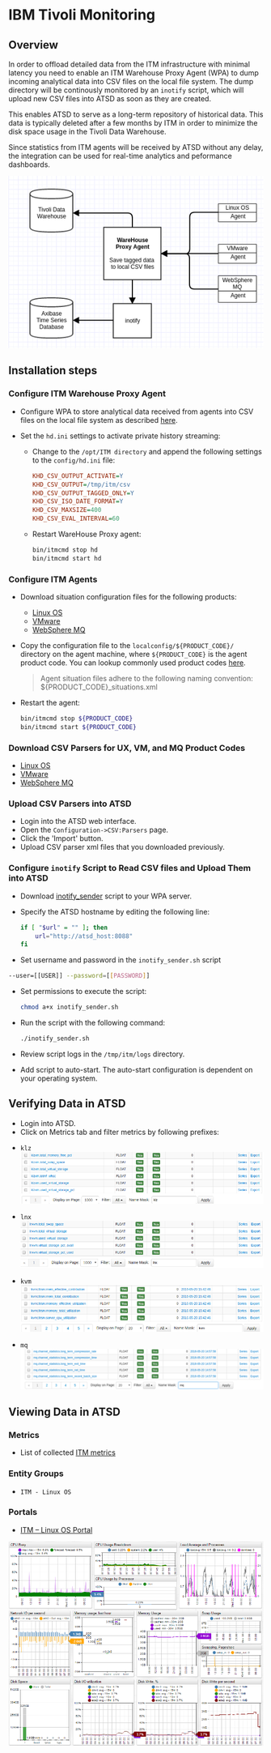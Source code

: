 # IBM Tivoli Monitoring

## Overview

In order to offload detailed data from the ITM infrastructure with minimal latency you need to enable an ITM Warehouse Proxy Agent (WPA) to dump incoming analytical data into CSV files on the local file system. The dump directory will be continously monitored by an `inotify` script, which will upload new CSV files into ATSD as soon as they are created.

This enables ATSD to serve as a long-term repository of historical data. This data is typically deleted after a few months by ITM in order to minimize the disk space usage in the Tivoli Data Warehouse.

Since statistics from ITM agents will be received by ATSD without any delay, the integration can be used for real-time analytics and peformance dashboards.

![](images/itm_diag.png "Warehouse Proxy Agent diagram")

## Installation steps

### Configure ITM Warehouse Proxy Agent

* Configure WPA to store analytical data received from agents into CSV files on the local file system as described [here](http://www-01.ibm.com/support/knowledgecenter/SSATHD_7.7.0/com.ibm.itm.doc_6.3fp2/adminuse/history_analytics_scenarios.htm "WPA").

* Set the `hd.ini` settings to activate private history streaming:

    * Change to the `/opt/ITM directory` and append the following settings to the `config/hd.ini` file:

        ```ini
        KHD_CSV_OUTPUT_ACTIVATE=Y
        KHD_CSV_OUTPUT=/tmp/itm/csv
        KHD_CSV_OUTPUT_TAGGED_ONLY=Y
        KHD_CSV_ISO_DATE_FORMAT=Y
        KHD_CSV_MAXSIZE=400
        KHD_CSV_EVAL_INTERVAL=60
        ```
    * Restart WareHouse Proxy agent:

        ```sh
        bin/itmcmd stop hd
        bin/itmcmd start hd
        ```

### Configure ITM Agents

* Download situation configuration files for the following products:

    - [Linux OS](csv-configs/agents/lz_situations.xml)
    - [VMware](csv-configs/agents/vm_situations.xml)
    - [WebSphere MQ](csv-configs/agents/mq_situations.xml)

* Copy the configuration file to the `localconfig/${PRODUCT_CODE}/` directory on the agent machine, where `${PRODUCT_CODE}` is the agent product code. You can lookup commonly used product codes [here](http://www-01.ibm.com/support/docview.wss?uid=swg21265222).

    > Agent situation files adhere to the following naming convention: ${PRODUCT_CODE}_situations.xml

* Restart the agent:
    
    ```sh
    bin/itmcmd stop ${PRODUCT_CODE}
    bin/itmcmd start ${PRODUCT_CODE}
    ```

### Download CSV Parsers for UX, VM, and MQ Product Codes

   - [Linux OS](csv-configs/atsd/klz-csv-configs.xml)
   - [VMware](csv-configs/atsd/kvm-csv-configs.xml)
   - [WebSphere MQ](csv-configs/atsd/mq-csv-configs.xml)

### Upload CSV Parsers into ATSD

- Login into the ATSD web interface.
- Open the `Configuration->CSV:Parsers` page.
- Click the 'Import' button.
- Upload CSV parser xml files that you downloaded previously.

### Configure `inotify` Script to Read CSV files and Upload Them into ATSD

* Download [inotify_sender](inotify_sender.sh) script to your WPA server.

* Specify the ATSD hostname by editing the following line:

    ```sh
    if [ "$url" = "" ]; then
        url="http://atsd_host:8088"
    fi
    ```
	
	
* Set username and password in the `inotify_sender.sh` script

```bash
--user=[[USER]] --password=[[PASSWORD]]
```

* Set permissions to execute the script:
    ```sh
    chmod a+x inotify_sender.sh
    ```

* Run the script with the following command:
    ```sh
    ./inotify_sender.sh
    ```
* Review script logs in the `/tmp/itm/logs` directory.

* Add script to auto-start. The auto-start configuration is dependent on your operating system.

## Verifying Data in ATSD

* Login into ATSD.
* Click on Metrics tab and filter metrics by following prefixes:

 - `klz`
  ![](images/klz_metrics.png)

 - `lnx`
  ![](images/lnx_metrics.png)

 - `kvm`
  ![](images/kvm_metrics.png)


 - `mq`
  ![](images/mq_metrics.png)


## Viewing Data in ATSD

### Metrics

* List of collected [ITM metrics](metric-list.md)

### Entity Groups

- `ITM - Linux OS`

### Portals
- [ITM – Linux OS Portal](http://apps.axibase.com/chartlab/43f054ee)

![](images/itm_linux_portal.png "itm_linux_portal")
